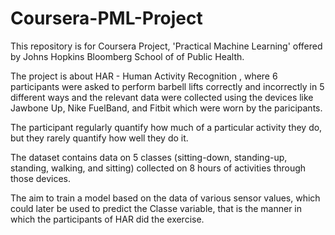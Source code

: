 # Coursera-PML-Project
This repository is for Coursera Project,  'Practical Machine Learning'   offered by Johns Hopkins Bloomberg School of of Public Health.

The project is about HAR - Human Activity Recognition , where 6 participants were asked to perform barbell lifts correctly and incorrectly in 5 different ways and the relevant data were collected using the devices like Jawbone Up, Nike FuelBand, and Fitbit which were worn by the paricipants.

The participant regularly quantify how much of a particular activity they do, but they rarely quantify how well they do it.

The dataset contains data on 5 classes (sitting-down, standing-up, standing, walking, and sitting) collected on 8 hours of activities through those devices.

The aim to train a model based on the data of various sensor values, which could later be used to predict the Classe variable, that is the manner in which the participants of HAR did the exercise.
